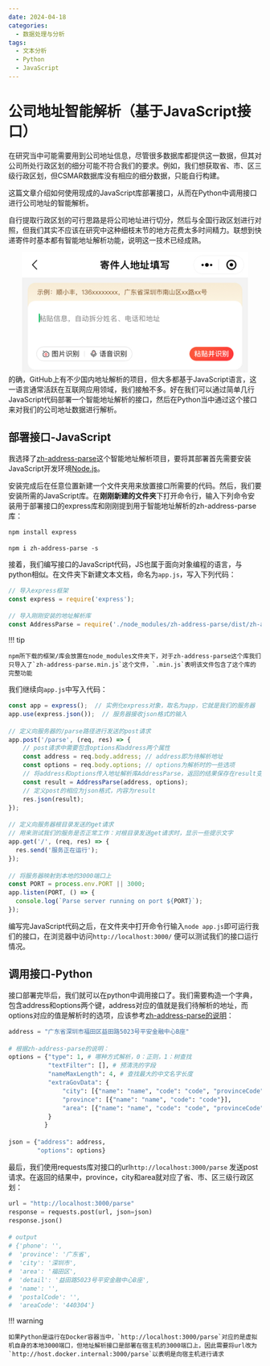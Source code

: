 ```yaml
---
date: 2024-04-18
categories:
  - 数据处理与分析
tags:
  - 文本分析
  - Python
  - JavaScript
---
```


# 公司地址智能解析（基于JavaScript接口）
在研究当中可能需要用到公司地址信息，尽管很多数据库都提供这一数据，但其对公司所处行政区划的细分可能不符合我们的要求。例如，我们想获取省、市、区三级行政区划，但CSMAR数据库没有相应的细分数据，只能自行构建。

这篇文章介绍如何使用现成的JavaScript库部署接口，从而在Python中调用接口进行公司地址的智能解析。

<!-- more -->

自行提取行政区划的可行思路是将公司地址进行切分，然后与全国行政区划进行对照，但我们其实不应该在研究中这种细枝末节的地方花费太多时间精力。联想到快递寄件时基本都有智能地址解析功能，说明这一技术已经成熟。
<div style="text-align: center;">
<img src="/images/address_parse_app.jpg" width="450" >
</div>
的确，GitHub上有不少国内地址解析的项目，但大多都基于JavaScript语言，这一语言通常活跃在互联网应用领域，我们接触不多。好在我们可以通过简单几行JavaScript代码部署一个智能地址解析的接口，然后在Python当中通过这个接口来对我们的公司地址数据进行解析。

## 部署接口-JavaScript
我选择了<a href="https://github.com/ldwonday/zh-address-parse/tree/master" target="_blank">zh-address-parse</a>这个智能地址解析项目，要将其部署首先需要安装JavaScript开发环境<a href="https://nodejs.org/en/download" target="_blank">Node.js</a>。

安装完成后在任意位置新建一个文件夹用来放置接口所需要的代码。然后，我们要安装所需的JavaScript库。在**刚刚新建的文件夹**下打开命令行，输入下列命令安装用于部署接口的express库和刚刚提到用于智能地址解析的zh-address-parse库：
```shell
npm install express

npm i zh-address-parse -s
```

接着，我们编写接口的JavaScript代码，JS也属于面向对象编程的语言，与python相似。在文件夹下新建文本文档，命名为`app.js`，写入下列代码：
```javascript
// 导入express框架
const express = require('express');

// 导入刚刚安装的地址解析库
const AddressParse = require('./node_modules/zh-address-parse/dist/zh-address-parse.min.js')
```

!!! tip

    npm所下载的框架/库会放置在node_modules文件夹下，对于zh-address-parse这个库我们只导入了`zh-address-parse.min.js`这个文件，`.min.js`表明该文件包含了这个库的完整功能

我们继续向`app.js`中写入代码：
```javascript
const app = express();  // 实例化express对象，取名为app，它就是我们的服务器
app.use(express.json());  // 服务器接收json格式的输入

// 定义向服务器的/parse路径进行发送的post请求
app.post('/parse', (req, res) => {
    // post请求中需要包含options和address两个属性
    const address = req.body.address; // address即为待解析地址
    const options = req.body.options; // options为解析时的一些选项
    // 将address和options传入地址解析库AddressParse，返回的结果保存在result变量里
    const result = AddressParse(address, options);
    // 定义post的相应为json格式，内容为result
    res.json(result);
});

// 定义向服务器根目录发送的get请求
// 用来测试我们的服务是否正常工作：对根目录发送get请求时，显示一些提示文字
app.get('/', (req, res) => {
  res.send('服务正在运行');
});

// 将服务器映射到本地的3000端口上
const PORT = process.env.PORT || 3000;
app.listen(PORT, () => {
  console.log(`Parse server running on port ${PORT}`);
});
```

编写完JavaScript代码之后，在文件夹中打开命令行输入`node app.js`即可运行我们的接口，在浏览器中访问`http://localhost:3000/` 便可以测试我们的接口运行情况。

## 调用接口-Python
接口部署完毕后，我们就可以在python中调用接口了。我们需要构造一个字典，包含address和options两个键，address对应的值就是我们待解析的地址，而options对应的值是解析时的选项，应该参考<a href="https://github.com/ldwonday/zh-address-parse/tree/master?tab=readme-ov-file#usage" target="_blank">zh-address-parse的说明</a>：

```python
address = "广东省深圳市福田区益田路5023号平安金融中心B座"

# 根据zh-address-parse的说明：
options = {"type": 1, # 哪种方式解析，0：正则，1：树查找
           "textFilter": [], # 预清洗的字段
           "nameMaxLength": 4, # 查找最大的中文名字长度
           "extraGovData": {
               "city": [{"name": "name", "code": "code", "provinceCode": "provinceCode"}],
               "province": [{"name": "name", "code": "code"}],
               "area": [{"name": "name", "code": "code", "provinceCode": "provinceCode", "cityCode": "cityCode"}]
           }
          }

json = {"address": address,
        "options": options}
```

最后，我们使用requests库对接口的url`http://localhost:3000/parse` 发送post请求。在返回的结果中，province，city和area就对应了省、市、区三级行政区划：
```python
url = "http://localhost:3000/parse"
response = requests.post(url, json=json)
response.json()

# output
# {'phone': '',
#  'province': '广东省',
#  'city': '深圳市',
#  'area': '福田区',
#  'detail': '益田路5023号平安金融中心B座',
#  'name': '',
#  'postalCode': '',
#  'areaCode': '440304'}
```

!!! warning

    如果Python是运行在Docker容器当中，`http://localhost:3000/parse`对应的是虚拟机自身的本地3000端口，但地址解析接口是部署在宿主机的3000端口上，因此需要将url改为`http://host.docker.internal:3000/parse`以表明是向宿主机进行请求